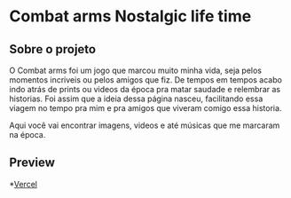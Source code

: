 # Combat arms Nostalgic life time

## Sobre o projeto
O Combat arms foi um jogo que marcou muito minha vida, seja pelos momentos incriveis ou pelos amigos que fiz. De tempos em tempos acabo indo atrás de prints ou videos da época pra matar saudade e relembrar as historias. Foi assim que a ideia dessa página nasceu, facilitando essa viagem no tempo pra mim e pra amigos que viveram comigo essa historia.

Aqui você vai encontrar imagens, videos e até músicas que me marcaram na época.

## Preview

*[Vercel](https://combat-arms-nostalgic-git-master-igornj.vercel.app)

